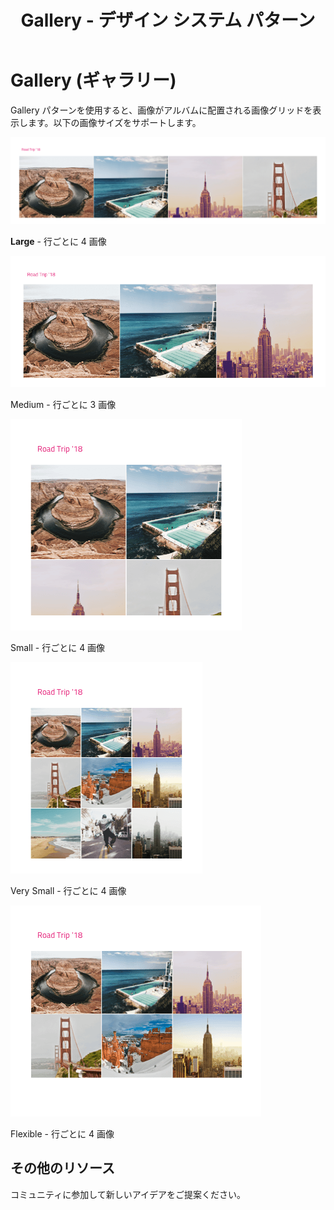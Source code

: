 ﻿---
title: Gallery - デザイン システム パターン
_description: Gallery パターン シンボルは画像グリッドを提供します。画像をアルバムにグループ化するヘッダーがあります。
_keywords: デザイン システム, デザイン システム UX, UI キット, Sketch, Ignite UI for Angular, Sketch to Angular, Angular, Angular デザイン システム, Sketch からコードをエクスポート, Angular 用のデザイン キット, Sketch HTML, Sketch to HTML, Sketch UI キット
_language: ja
---

# Gallery (ギャラリー)

Gallery パターンを使用すると、画像がアルバムに配置される画像グリッドを表示します。以下の画像サイズをサポートします。

<img class="responsive-img" src="../images/gallery_large.png" srcset="../images/gallery_large@2x.png 2x" />

**Large** - 行ごとに 4 画像

<img class="responsive-img" src="../images/gallery_medium.png" srcset="../images/gallery_medium@2x.png 2x" />

Medium - 行ごとに 3 画像

<img class="responsive-img" src="../images/gallery_small.png" srcset="../images/gallery_small@2x.png 2x" />

Small - 行ごとに 4 画像

<img class="responsive-img" src="../images/gallery_very-small.png" srcset="../images/gallery_very-small@2x.png 2x" />

Very Small - 行ごとに 4 画像

<img class="responsive-img" src="../images/gallery_flexible.png" srcset="../images/gallery_flexible@2x.png 2x" />

Flexible - 行ごとに 4 画像

## その他のリソース

コミュニティに参加して新しいアイデアをご提案ください。


